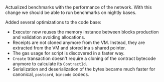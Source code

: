 Actualized benchmarks with the performance of the network. With this change we should be able to run benchmarks on nightly bases.

Added several optimizations to the code base:
- Executor now reuses the memory instance between blocks production and validation avoiding allocations.
- Receipts are not cloned anymore from the VM. Instead, they are extracted from the VM and stored ina s shared pointer.
- The gas usage for script is discovered in a faster way.
- `Create` transaction doesn't require a cloning of the contract bytecode anymore to calculate its `ContractId`.
- Serialization and deserialization of the bytes became much faster for canonical, `postcard`, `bincode` codecs.